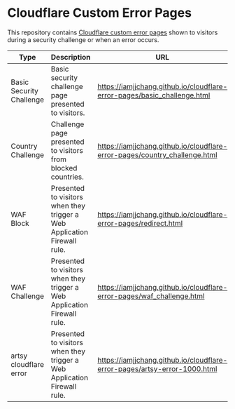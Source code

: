 # Cloudflare Custom Error Pages

This repository contains [Cloudflare custom error pages](https://support.cloudflare.com/hc/en-us/articles/200172706-Configuring-Custom-Pages-Error-and-Challenge-) shown to visitors during a security challenge or when an error occurs.

| Type | Description | URL |
|---|---|---|
| Basic Security Challenge | Basic security challenge page presented to visitors. | https://iamjjchang.github.io/cloudflare-error-pages/basic_challenge.html |
| Country Challenge | Challenge page presented to visitors from blocked countries. | https://iamjjchang.github.io/cloudflare-error-pages/country_challenge.html |
| WAF Block | Presented to visitors when they trigger a Web Application Firewall rule. | https://iamjjchang.github.io/cloudflare-error-pages/redirect.html |
| WAF Challenge | Presented to visitors when they trigger a Web Application Firewall rule. | https://iamjjchang.github.io/cloudflare-error-pages/waf_challenge.html |
| artsy cloudflare error | Presented to visitors when they trigger a Web Application Firewall rule. | https://iamjjchang.github.io/cloudflare-error-pages/artsy-error-1000.html|
